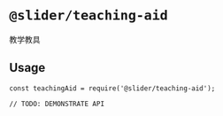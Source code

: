 # `@slider/teaching-aid`

教学教具

## Usage

```
const teachingAid = require('@slider/teaching-aid');

// TODO: DEMONSTRATE API
```

